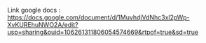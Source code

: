 Link google docs :
https://docs.google.com/document/d/1MuvhdjVdNhc3xl2pWp-XvKUREhuNWO2A/edit?usp=sharing&ouid=106261311806054574669&rtpof=true&sd=true